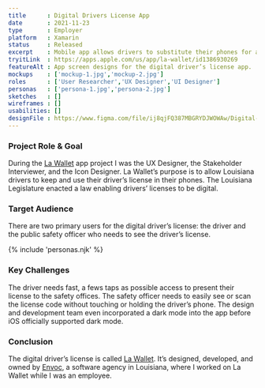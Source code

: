 ```yaml
---
title      : Digital Drivers License App
date       : 2021-11-23
type       : Employer
platform   : Xamarin
status     : Released
excerpt    : Mobile app allows drivers to substitute their phones for a physical license for traffic purposes.
tryitLink  : https://apps.apple.com/us/app/la-wallet/id1386930269
featureAlt : App screen designs for the digital driver’s license app.
mockups    : ['mockup-1.jpg','mockup-2.jpg']
roles      : ['User Researcher','UX Designer','UI Designer']
personas   : ['persona-1.jpg','persona-2.jpg']
sketches   : []
wireframes : []
usabilities: []
designFile : https://www.figma.com/file/ij8qjFQ387MBGRYDJWOWAw/Digital-Driver%E2%80%99s-License?node-id=0%3A1
---
```


### Project Role & Goal

During the [La Wallet](https://lawallet.com) app project I was the UX Designer, the Stakeholder Interviewer, and the Icon Designer. La Wallet’s purpose is to allow Louisiana drivers to keep and use their driver’s license in their phones. The Louisiana Legislature enacted a law enabling drivers’ licenses to be digital.

### Target Audience

There are two primary users for the digital driver’s license: the driver and the public safety officer who needs to see the driver’s license.

{% include 'personas.njk' %}

### Key Challenges

The driver needs fast, a fews taps as possible access to present their license to the safety offices. The safety officer needs to easily see or scan the license code without touching or holding the driver’s phone. The design and development team even incorporated a dark mode into the app before iOS officially supported dark mode.

### Conclusion

The digital driver’s license is called [La Wallet](https://lawallet.com). It’s designed, developed, and owned by [Envoc](https://envoc.com), a software agency in Louisiana, where I worked on La Wallet while I was an employee.
